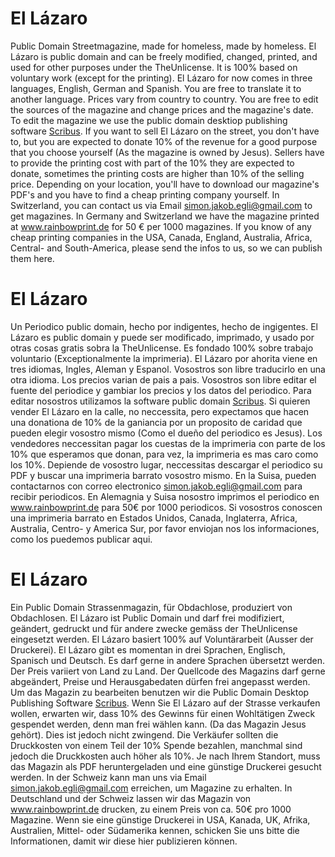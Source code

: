# El Lázaro

Public Domain Streetmagazine, made for homeless, made by homeless. El Lázaro is public domain and can be freely modified, changed, printed, and used for other purposes under the TheUnlicense. It is 100% based on voluntary work (except for the printing). El Lázaro for now comes in three languages, English, German and Spanish. You are free to translate it to another language. Prices vary from country to country. You are free to edit the sources of the magazine and change prices and the magazine's date. To edit the magazine we use the public domain desktiop publishing software [Scribus](https://www.scribus.net). If you want to sell El Lázaro on the street, you don't have to, but you are expected to donate 10% of the revenue for a good purpose that you choose yourself (As the magazine is owned by Jesus). Sellers have to provide the printing cost with part of the 10% they are expected to donate, sometimes the printing costs are higher than 10% of the selling price. Depending on your location, you'll have to download our magazine's PDF's and you have to find a cheap printing company yourself. In Switzerland, you can contact us via Email [simon.jakob.egli@gmail.com](mailto:simon.jakob.egli@gmail.com) to get magazines. In Germany and Switzerland we have the magazine printed at www.rainbowprint.de for 50 € per 1000 magazines. If you know of any cheap printing companies in the USA, Canada, England, Australia, Africa, Central- and South-America, please send the infos to us, so we can publish them here.

# El Lázaro
Un Periodico public domain, hecho por indigentes, hecho de ingigentes. El Lázaro es public domain y puede ser modificado, imprimado, y usado por otras cosas gratis sobra la TheUnlicense. Es fondado 100% sobre trabajo voluntario (Exceptionalmente la imprimeria). El Lázaro por ahorita viene en tres idiomas, Ingles, Aleman y Espanol. Vosostros son libre traducirlo en una otra idioma. Los precios varian de pais a pais. Vosostros son libre editar el fuente del periodice y gambiar los precios y los datos del periodico. Para editar nosostros utilizamos la software public domain [Scribus](https://www.scribus.net). Si quieren vender El Lázaro en la calle, no neccessita, pero expectamos que hacen una donationa de 10% de la ganiancia por un proposito de caridad que pueden elegir vosostro mismo (Como el dueño del periodico es Jesus). Los vendedores neccessitan pagar los cuestas de la imprimeria con parte de los 10% que esperamos que donan, para vez, la imprimeria es mas caro como los 10%. Depiende de vosostro lugar, neccessitas descargar el periodico su PDF y buscar una imprimeria barrato vosostro mismo. En la Suisa, pueden contactarnos con correo electronico [simon.jakob.egli@gmail.com](mailto:simon.jakob.egli@gmail.com) para recibir periodicos. En Alemagnia y Suisa nosostro imprimos el periodico en www.rainbowprint.de para 50€ por 1000 periodicos. Si vosostros conoscen una imprimeria barrato en Estados Unidos, Canada, Inglaterra, Africa, Australia, Centro- y America Sur, por favor enviojan nos los informaciones, como los puedemos publicar aqui.

# El Lázaro
Ein Public Domain Strassenmagazin, für Obdachlose, produziert von Obdachlosen. El Lázaro ist Public Domain und darf frei modifiziert, geändert, gedruckt und für andere zwecke gemäss der TheUnlicense eingesetzt werden. El Lázaro basiert 100% auf Voluntärarbeit (Ausser der Druckerei). El Lázaro gibt es momentan in drei Sprachen, Englisch, Spanisch und Deutsch. Es darf gerne in andere Sprachen übersetzt werden. Der Preis variiert von Land zu Land. Der Quellcode des Magazins darf gerne abgeändert, Preise und Herausgabedaten dürfen frei angepasst werden. Um das Magazin zu bearbeiten benutzen wir die Public Domain Desktop Publishing Software [Scribus](https://www.scribus.net). Wenn Sie El Lázaro auf der Strasse verkaufen wollen, erwarten wir, dass 10% des Gewinns für einen Wohltätigen Zweck gespendet werden, denn man frei wählen kann. (Da das Magazin Jesus gehört). Dies ist jedoch nicht zwingend. Die Verkäufer sollten die Druckkosten von einem Teil der 10% Spende bezahlen, manchmal sind jedoch die Druckkosten auch höher als 10%. Je nach Ihrem Standort, muss das Magazin als PDF heruntergeladen und eine günstige Druckerei gesucht werden. In der Schweiz kann man uns via Email [simon.jakob.egli@gmail.com](mailto:simon.jakob.egli@gmail.com) erreichen, um Magazine zu erhalten. In Deutschland und der Schweiz lassen wir das Magazin von www.rainbowprint.de drucken, zu einem Preis von ca. 50€ pro 1000 Magazine. Wenn sie eine günstige Druckerei in USA, Kanada, UK, Afrika, Australien, Mittel- oder Südamerika kennen, schicken Sie uns bitte die Informationen, damit wir diese hier publizieren können.
